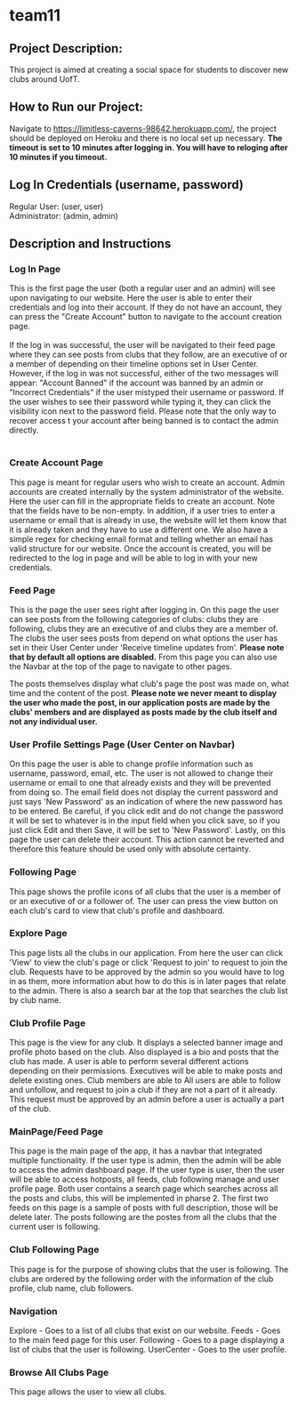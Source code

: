 # team11
## Project Description:
This project is aimed at creating a social space for students to discover new clubs around UofT.

## How to Run our Project:
Navigate to https://limitless-caverns-98642.herokuapp.com/, the project should be deployed on Heroku and there is no local set up necessary. __The timeout is set to 10 minutes after logging in. You will have to reloging after 10 minutes if you timeout.__

## Log In Credentials (username, password)
Regular User: (user, user) </br>
Administrator: (admin, admin) </br>

## Description and Instructions
### Log In Page
This is the first page the user (both a regular user and an admin) will see upon navigating to our website. Here the user is able to enter their credentials and log into their account. If they do not have an account, they can press the "Create Account" button to navigate to the account creation page. <br/>
<br/>
If the log in was successful, the user will be navigated to their feed page where they can see posts from clubs that they follow, are an executive of or a member of depending on their timeline options set in User Center.</br>
However, if the log in was not successful, either of the two messages will appear: "Account Banned" if the account was banned by an admin or "Incorrect Credentials" if the user mistyped their username or password. If the user wishes to see their password while typing it, they can click the visibility icon next to the password field. Please note that the only way to recover access t your account after being banned is to contact the admin directly. <br/>
<br/>

### Create Account Page
This page is meant for regular users who wish to create an account. Admin accounts are created internally by the system administrator of the website. Here the user can fill in the appropriate fields to create an account. Note that the fields have to be non-empty. In addition, if a user tries to enter a username or email that is already in use, the website will let them know that it is already taken and they have to use a different one. We also have a simple regex for checking email format and telling whether an email has valid structure for our website. Once the account is created, you will be redirected to the log in page and will be able to log in with your new credentials.

### Feed Page
This is the page the user sees right after logging in. On this page the user can see posts from the following categories of clubs: clubs they are following, clubs they are an executive of and clubs they are a member of. The clubs the user sees posts from depend on what options the user has set in their User Center under 'Receive timeline updates from'. __Please note that by default all options are disabled.__ From this page you can also use the Navbar at the top of the page to navigate to other pages. </br>

The posts themselves display what club's page the post was made on, what time and the content of the post. __Please note we never meant to display the user who made the post, in our application posts are made by the clubs' members and are displayed as posts made by the club itself and not any individual user.__

### User Profile Settings Page (User Center on Navbar)
On this page the user is able to change profile information such as username, password, email, etc. The user is not allowed to change their username or email to one that already exists and they will be prevented from doing so. The email field does not display the current password and just says 'New Password' as an indication of where the new password has to be entered. Be careful, if you click edit and do not change the password it will be set to whatever is in the input field when you click save, so if you just click Edit and then Save, it will be set to 'New Password'. Lastly, on this page the user can delete their account. This action cannot be reverted and therefore this feature should be used only with absolute certainty. 

### Following Page
This page shows the profile icons of all clubs that the user is a member of or an executive of or a follower of. The user can press the view button on each club's card to view that club's profile and dashboard.

### Explore Page
This page lists all the clubs in our application. From here the user can click 'View' to view the club's page or click 'Request to join' to request to join the club. Requests have to be approved by the admin so you would have to log in as them, more information abut how to do this is in later pages that relate to the admin. There is also a search bar at the top that searches the club list by club name.








### Club Profile Page
This page is the view for any club. It displays a selected banner image and profile photo based on the club. Also displayed is a bio and posts that the club has made. A user is able to perform several different actions depending on their permissions. Executives will be able to make posts and delete existing ones. Club members are able to All users are able to follow and unfollow, and request to join a club if they are not a part of it already. This request must be approved by an admin before a user is actually a part of the club.

### MainPage/Feed Page
This page is the main page of the app, it has a navbar that integrated multiple functionality. If the user type is admin, then the admin will be able to access the admin dashboard page. If the user type is user, then the user will be able to access hotposts, all feeds, club following manage and user profile page. Both user contains a search page which searches across all the posts and clubs, this will be implemented in pharse 2. The first two feeds on this page is a sample of posts with full description, those will be delete later. The posts following are the postes from all the clubs that the current user is following.

### Club Following Page
This page is for the purpose of showing clubs that the user is following. The clubs are ordered by the following order with the information of the club profile, club name, club followers. 

### Navigation 
Explore - Goes to a list of all clubs that exist on our website.
Feeds   - Goes to the main feed page for this user.
Following - Goes to a page displaying a list of clubs that the user is following.
UserCenter - Goes to the user profile.

### Browse All Clubs Page 
This page allows the user to view all clubs. 
